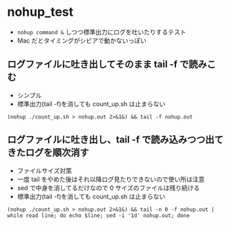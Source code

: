 # nohup_test

- `nohup command &` しつつ標準出力にログを吐いたりするテスト
- Mac だとタイミングがシビアで動かないっぽい

## ログファイルに吐き出してそのまま tail -f で読みこむ

- シンプル
- 標準出力(tail -f)を消しても count_up.sh は止まらない

```
(nohup ./count_up.sh > nohup.out 2>&1&) && tail -f nohup.out
```

## ログファイルに吐き出し、tail -f で読み込みつつ出てきたログを順次消す

- ファイルサイズ対策
- 一度 tail をやめた後はそれ以降ログ見たりできないので使い所は注意
- sed で中身を消してるだけなので 0 サイズのファイルは残り続ける
- 標準出力(tail -f)を消しても count_up.sh は止まらない

```
(nohup ./count_up.sh > nohup.out 2>&1&) && tail -n 0 -f nohup.out | while read line; do echo $line; sed -i '1d' nohup.out; done
```
